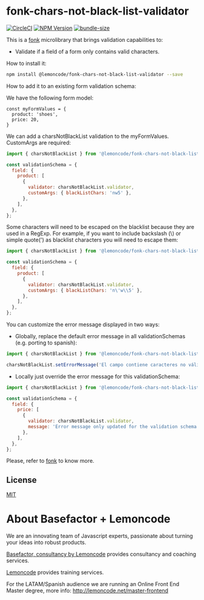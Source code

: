 # fonk-chars-not-black-list-validator

[![CircleCI](https://badgen.net/github/status/Lemoncode/fonk-chars-not-black-list-validator/master?icon=circleci&label=circleci)](https://circleci.com/gh/Lemoncode/fonk-chars-not-black-list-validator/tree/master)
[![NPM Version](https://badgen.net/npm/v/@lemoncode/fonk-chars-not-black-list-validator?icon=npm&label=npm)](https://www.npmjs.com/package/@lemoncode/fonk-chars-not-black-list-validator)
[![bundle-size](https://badgen.net/bundlephobia/min/@lemoncode/fonk-chars-not-black-list-validator)](https://bundlephobia.com/result?p=@lemoncode/fonk-chars-not-black-list-validator)

This is a [fonk](https://github.com/Lemoncode/fonk) microlibrary that brings validation capabilities to:

- Validate if a field of a form only contains valid characters.

How to install it:

```bash
npm install @lemoncode/fonk-chars-not-black-list-validator --save
```

How to add it to an existing form validation schema:

We have the following form model:

```
const myFormValues = {
  product: 'shoes',
  price: 20,
}
```

We can add a charsNotBlackList validation to the myFormValues. CustomArgs are required:

```javascript
import { charsNotBlackList } from '@lemoncode/fonk-chars-not-black-list-validator';

const validationSchema = {
  field: {
    product: [
      {
        validator: charsNotBlackList.validator,
        customArgs: { blackListChars: 'nw5' },
      },
    ],
  },
};
```

Some characters will need to be escaped on the blacklist because they are used in a RegExp. 
For example, if you want to include backslash (\\) or simple quote(') as blacklist characters you will need to escape them:

```javascript
import { charsNotBlackList } from '@lemoncode/fonk-chars-not-black-list-validator';

const validationSchema = {
  field: {
    product: [
      {
        validator: charsNotBlackList.validator,
        customArgs: { blackListChars: 'n\'w\\5' },
      },
    ],
  },
};
```

You can customize the error message displayed in two ways:

- Globally, replace the default error message in all validationSchemas (e.g. porting to spanish):

```javascript
import { charsNotBlackList } from '@lemoncode/fonk-chars-not-black-list-validator';

charsNotBlackList.setErrorMessage('El campo contiene caracteres no válidos.');
```

- Locally just override the error message for this validationSchema:

```javascript
import { charsNotBlackList } from '@lemoncode/fonk-chars-not-black-list-validator';

const validationSchema = {
  field: {
    price: [
      {
        validator: charsNotBlackList.validator,
        message: 'Error message only updated for the validation schema',
      },
    ],
  },
};
```

Please, refer to [fonk](https://github.com/Lemoncode/fonk) to know more.

## License

[MIT](./LICENSE)

# About Basefactor + Lemoncode

We are an innovating team of Javascript experts, passionate about turning your ideas into robust products.

[Basefactor, consultancy by Lemoncode](http://www.basefactor.com) provides consultancy and coaching services.

[Lemoncode](http://lemoncode.net/services/en/#en-home) provides training services.

For the LATAM/Spanish audience we are running an Online Front End Master degree, more info: http://lemoncode.net/master-frontend
